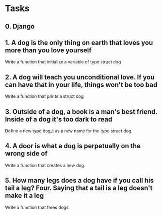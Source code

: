 # Tasks

## 0. Django

## 1. A dog is the only thing on earth that loves you more than you love yourself 
Write a function that initialize a variable of type struct dog

## 2. A dog will teach you unconditional love. If you can have that in your life, things won't be too bad 
Write a function that prints a struct dog

##  3. Outside of a dog, a book is a man's best friend. Inside of a dog it's too dark to read 
Define a new type dog_t as a new name for the type struct dog.

## 4. A door is what a dog is perpetually on the wrong side of 
Write a function that creates a new dog.

## 5. How many legs does a dog have if you call his tail a leg? Four. Saying that a tail is a leg doesn't make it a leg 
Write a function that frees dogs.

